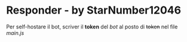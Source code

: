 # Responder - by StarNumber12046
Per self-hostare il bot, scriver il **token** del _bot_ al posto di ~~token~~ nel file _main.js_
